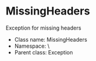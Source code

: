 MissingHeaders
===============

Exception for missing headers




* Class name: MissingHeaders
* Namespace: \
* Parent class: Exception








